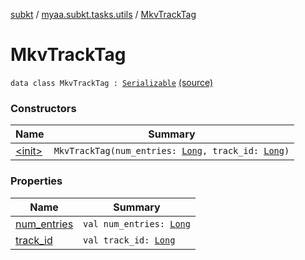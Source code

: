 [subkt](../../index.md) / [myaa.subkt.tasks.utils](../index.md) / [MkvTrackTag](./index.md)

# MkvTrackTag

`data class MkvTrackTag : `[`Serializable`](https://docs.oracle.com/javase/9/docs/api/java/io/Serializable.html) [(source)](https://github.com/Myaamori/SubKt/blob/0.1.10/src/main/kotlin/myaa/subkt/tasks/utils/mkvmerge.kt#L35)

### Constructors

| Name | Summary |
|---|---|
| [&lt;init&gt;](-init-.md) | `MkvTrackTag(num_entries: `[`Long`](https://kotlinlang.org/api/latest/jvm/stdlib/kotlin/-long/index.html)`, track_id: `[`Long`](https://kotlinlang.org/api/latest/jvm/stdlib/kotlin/-long/index.html)`)` |

### Properties

| Name | Summary |
|---|---|
| [num_entries](num_entries.md) | `val num_entries: `[`Long`](https://kotlinlang.org/api/latest/jvm/stdlib/kotlin/-long/index.html) |
| [track_id](track_id.md) | `val track_id: `[`Long`](https://kotlinlang.org/api/latest/jvm/stdlib/kotlin/-long/index.html) |
